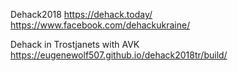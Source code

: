 Dehack2018 https://dehack.today/
https://www.facebook.com/dehackukraine/

Dehack in Trostjanets with AVK https://eugenewolf507.github.io/dehack2018tr/build/